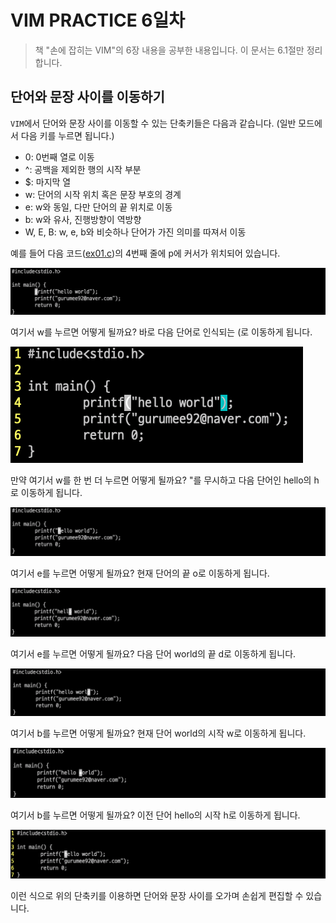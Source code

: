 # VIM PRACTICE 6일차

> 책 "손에 잡히는 VIM"의 6장 내용을 공부한 내용입니다. 이 문서는 6.1절만 정리합니다.

## 단어와 문장 사이를 이동하기

`VIM`에서 단어와 문장 사이를 이동할 수 있는 단축키들은 다음과 같습니다. (일반 모드에서 다음 키를 누르면 됩니다.)

* 0: 0번째 열로 이동
* ^: 공백을 제외한 행의 시작 부분
* $: 마지막 열
* w: 단어의 시작 위치 혹은 문장 부호의 경계
* e: w와 동일, 다만 단어의 끝 위치로 이동
* b: w와 유사, 진행방향이 역방향
* W, E, B: w, e, b와 비슷하나 단어가 가진 의미를 따져서 이동

예를 들어 다음 코드([ex01.c](https://github.com/gurumee92/vim-practice/blob/main/src/day6/ex01.c))의 4번째 줄에 p에 커서가 위치되어 있습니다.

![01](./images/day6/01.png)

여기서 w를 누르면 어떻게 될까요? 바로 다음 단어로 인식되는 (로 이동하게 됩니다.

![02](./images/day6/02.png)

만약 여기서 w를 한 번 더 누르면 어떻게 될까요? "를 무시하고 다음 단어인 hello의 h로 이동하게 됩니다.

![03](./images/day6/03.png)

여기서 e를 누르면 어떻게 될까요? 현재 단어의 끝 o로 이동하게 됩니다.

![04](./images/day6/04.png)

여기서 e를 누르면 어떻게 될까요? 다음 단어 world의 끝 d로 이동하게 됩니다.

![05](./images/day6/05.png)

여기서 b를 누르면 어떻게 될까요? 현재 단어 world의 시작 w로 이동하게 됩니다.

![06](./images/day6/06.png)

여기서 b를 누르면 어떻게 될까요? 이전 단어 hello의 시작 h로 이동하게 됩니다.

![07](./images/day6/07.png)

이런 식으로 위의 단축키를 이용하면 단어와 문장 사이를 오가며 손쉽게 편집할 수 있습니다.


